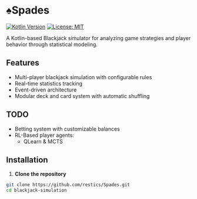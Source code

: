 # ♠️Spades 

[![Kotlin Version](https://img.shields.io/badge/Kotlin-2.0.20-blue.svg)](https://kotlinlang.org)
[![License: MIT](https://img.shields.io/badge/License-MIT-yellow.svg)](https://opensource.org/licenses/MIT)

A Kotlin-based Blackjack simulator for analyzing game strategies and player behavior through statistical modeling.

## Features

- Multi-player blackjack simulation with configurable rules
- Real-time statistics tracking 
- Event-driven architecture
- Modular deck and card system with automatic shuffling

## TODO
- Betting system with customizable balances
- RL-Based player agents:
  - QLearn & MCTS

 
## Installation

1. **Clone the repository**
```bash
git clone https://github.com/restics/Spades.git
cd blackjack-simulation
